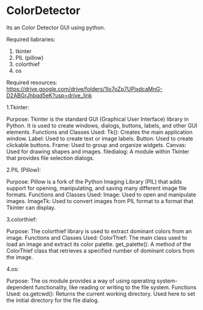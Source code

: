 # ColorDetector
Its an Color Detector GUI using python.

Required liabraries:
1. tkinter
2. PIL (pillow)
3. colorthief
4. os

Required resources:
https://drive.google.com/drive/folders/1Io7oZp7UPixdcaMnG-D2ABGrJhbqd5eK?usp=drive_link

1.Tkinter:

Purpose: Tkinter is the standard GUI (Graphical User Interface) library in Python. It is used to create windows, dialogs, buttons, labels, and other GUI elements.
Functions and Classes Used:
  Tk(): Creates the main application window.
  Label: Used to create text or image labels.
  Button: Used to create clickable buttons.
  Frame: Used to group and organize widgets.
  Canvas: Used for drawing shapes and images.
  filedialog: A module within Tkinter that provides file selection dialogs.


2.PIL (Pillow):

Purpose: Pillow is a fork of the Python Imaging Library (PIL) that adds support for opening, manipulating, and saving many different image file formats.
Functions and Classes Used:
  Image: Used to open and manipulate images.
  ImageTk: Used to convert images from PIL format to a format that Tkinter can display.

3.colorthief:

Purpose: The colorthief library is used to extract dominant colors from an image.
Functions and Classes Used:
  ColorThief: The main class used to load an image and extract its color palette.
  get_palette(): A method of the ColorThief class that retrieves a specified number of dominant colors from the image.
  
4.os:

Purpose: The os module provides a way of using operating system-dependent functionality, like reading or writing to the file system.
Functions Used:
  os.getcwd(): Returns the current working directory. Used here to set the initial directory for the file dialog.
  







